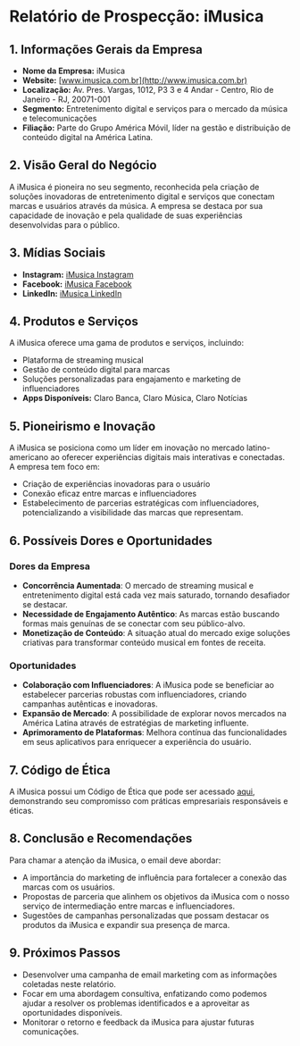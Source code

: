 # Relatório de Prospecção: iMusica

## 1. Informações Gerais da Empresa
- **Nome da Empresa:** iMusica
- **Website:** [www.imusica.com.br](http://www.imusica.com.br)
- **Localização:** Av. Pres. Vargas, 1012, P3 3 e 4 Andar - Centro, Rio de Janeiro - RJ, 20071-001
- **Segmento:** Entretenimento digital e serviços para o mercado da música e telecomunicações
- **Filiação:** Parte do Grupo América Móvil, líder na gestão e distribuição de conteúdo digital na América Latina.

## 2. Visão Geral do Negócio
A iMusica é pioneira no seu segmento, reconhecida pela criação de soluções inovadoras de entretenimento digital e serviços que conectam marcas e usuários através da música. A empresa se destaca por sua capacidade de inovação e pela qualidade de suas experiências desenvolvidas para o público.

## 3. Mídias Sociais
- **Instagram:** [iMusica Instagram](https://www.instagram.com/imusicabr)
- **Facebook:** [iMusica Facebook](https://www.facebook.com/imusicabr)
- **LinkedIn:** [iMusica LinkedIn](https://www.linkedin.com/company/imusica)

## 4. Produtos e Serviços
A iMusica oferece uma gama de produtos e serviços, incluindo:
- Plataforma de streaming musical
- Gestão de conteúdo digital para marcas
- Soluções personalizadas para engajamento e marketing de influenciadores
- **Apps Disponíveis:** Claro Banca, Claro Música, Claro Notícias

## 5. Pioneirismo e Inovação
A iMusica se posiciona como um líder em inovação no mercado latino-americano ao oferecer experiências digitais mais interativas e conectadas. A empresa tem foco em:
- Criação de experiências inovadoras para o usuário
- Conexão eficaz entre marcas e influenciadores
- Estabelecimento de parcerias estratégicas com influenciadores, potencializando a visibilidade das marcas que representam.

## 6. Possíveis Dores e Oportunidades
### Dores da Empresa
- **Concorrência Aumentada**: O mercado de streaming musical e entretenimento digital está cada vez mais saturado, tornando desafiador se destacar.
- **Necessidade de Engajamento Autêntico**: As marcas estão buscando formas mais genuínas de se conectar com seu público-alvo.
- **Monetização de Conteúdo**: A situação atual do mercado exige soluções criativas para transformar conteúdo musical em fontes de receita.

### Oportunidades
- **Colaboração com Influenciadores**: A iMusica pode se beneficiar ao estabelecer parcerias robustas com influenciadores, criando campanhas autênticas e inovadoras.
- **Expansão de Mercado**: A possibilidade de explorar novos mercados na América Latina através de estratégias de marketing influente.
- **Aprimoramento de Plataformas**: Melhora contínua das funcionalidades em seus aplicativos para enriquecer a experiência do usuário.

## 7. Código de Ética
A iMusica possui um Código de Ética que pode ser acessado [aqui](https://www.imusica.com.br/assets/documents/Codigo_de_Etica_AM.pdf), demonstrando seu compromisso com práticas empresariais responsáveis e éticas.

## 8. Conclusão e Recomendações
Para chamar a atenção da iMusica, o email deve abordar:
- A importância do marketing de influência para fortalecer a conexão das marcas com os usuários.
- Propostas de parceria que alinhem os objetivos da iMusica com o nosso serviço de intermediação entre marcas e influenciadores.
- Sugestões de campanhas personalizadas que possam destacar os produtos da iMusica e expandir sua presença de marca.

## 9. Próximos Passos
- Desenvolver uma campanha de email marketing com as informações coletadas neste relatório.
- Focar em uma abordagem consultiva, enfatizando como podemos ajudar a resolver os problemas identificados e a aproveitar as oportunidades disponíveis.
- Monitorar o retorno e feedback da iMusica para ajustar futuras comunicações.